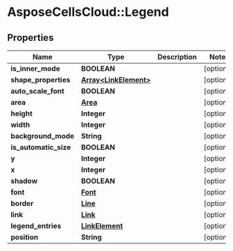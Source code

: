 # AsposeCellsCloud::Legend

## Properties
Name | Type | Description | Notes
------------ | ------------- | ------------- | -------------
**is_inner_mode** | **BOOLEAN** |  | [optional] 
**shape_properties** | [**Array&lt;LinkElement&gt;**](LinkElement.md) |  | [optional] 
**auto_scale_font** | **BOOLEAN** |  | [optional] 
**area** | [**Area**](Area.md) |  | [optional] 
**height** | **Integer** |  | [optional] 
**width** | **Integer** |  | [optional] 
**background_mode** | **String** |  | [optional] 
**is_automatic_size** | **BOOLEAN** |  | [optional] 
**y** | **Integer** |  | [optional] 
**x** | **Integer** |  | [optional] 
**shadow** | **BOOLEAN** |  | [optional] 
**font** | [**Font**](Font.md) |  | [optional] 
**border** | [**Line**](Line.md) |  | [optional] 
**link** | [**Link**](Link.md) |  | [optional] 
**legend_entries** | [**LinkElement**](LinkElement.md) |  | [optional] 
**position** | **String** |  | [optional] 


